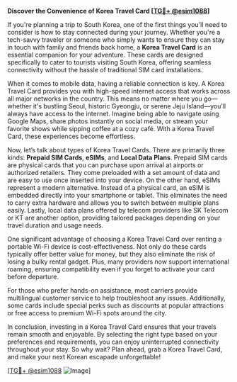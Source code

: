 **Discover the Convenience of Korea Travel Card [[TG💪+ @esim1088](https://t.me/s/esim1088)]**

If you're planning a trip to South Korea, one of the first things you'll need to consider is how to stay connected during your journey. Whether you're a tech-savvy traveler or someone who simply wants to ensure they can stay in touch with family and friends back home, a **Korea Travel Card** is an essential companion for your adventure. These cards are designed specifically to cater to tourists visiting South Korea, offering seamless connectivity without the hassle of traditional SIM card installations.

When it comes to mobile data, having a reliable connection is key. A Korea Travel Card provides you with high-speed internet access that works across all major networks in the country. This means no matter where you go—whether it's bustling Seoul, historic Gyeongju, or serene Jeju Island—you’ll always have access to the internet. Imagine being able to navigate using Google Maps, share photos instantly on social media, or stream your favorite shows while sipping coffee at a cozy café. With a Korea Travel Card, these experiences become effortless.

Now, let’s talk about types of Korea Travel Cards. There are primarily three kinds: **Prepaid SIM Cards**, **eSIMs**, and **Local Data Plans**. Prepaid SIM cards are physical cards that you can purchase upon arrival at airports or authorized retailers. They come preloaded with a set amount of data and are easy to use once inserted into your device. On the other hand, eSIMs represent a modern alternative. Instead of a physical card, an eSIM is embedded directly into your smartphone or tablet. This eliminates the need to carry extra hardware and allows you to switch between multiple plans easily. Lastly, local data plans offered by telecom providers like SK Telecom or KT are another option, providing tailored packages depending on your travel duration and usage needs.

One significant advantage of choosing a Korea Travel Card over renting a portable Wi-Fi device is cost-effectiveness. Not only do these cards typically offer better value for money, but they also eliminate the risk of losing a bulky rental gadget. Plus, many providers now support international roaming, ensuring compatibility even if you forget to activate your card before departure.

For those who prefer hands-on assistance, most carriers provide multilingual customer service to help troubleshoot any issues. Additionally, some cards include special perks such as discounts at popular attractions or free access to premium Wi-Fi spots around the city.

In conclusion, investing in a Korea Travel Card ensures that your travels remain smooth and enjoyable. By selecting the right type based on your preferences and requirements, you can enjoy uninterrupted connectivity throughout your stay. So why wait? Plan ahead, grab a Korea Travel Card, and make your next Korean escapade unforgettable!

[[TG💪+ @esim1088](https://t.me/s/esim1088) ![Image](https://i.postimg.cc/Y0z9fWf4/image.png)]